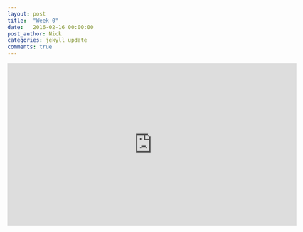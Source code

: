 ```yaml
---
layout: post
title:  "Week 0"
date:   2016-02-16 00:00:00
post_author: Nick
categories: jekyll update
comments: true
---
```

<iframe src="https://player.vimeo.com/video/155725357?portrait=0" width="650"
height="366" frameborder="0" webkitallowfullscreen mozallowfullscreen
allowfullscreen></iframe>
